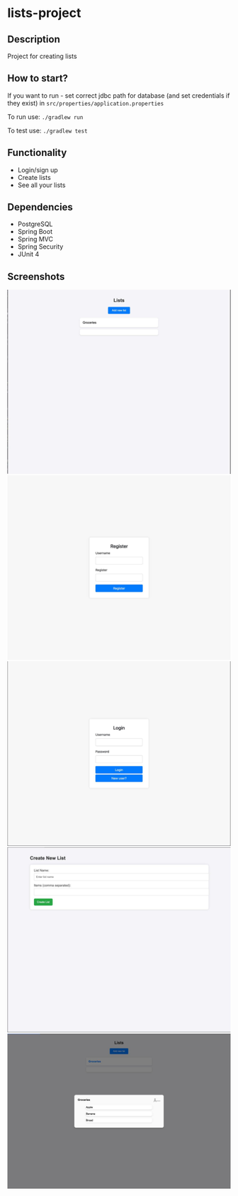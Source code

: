 # lists-project

## Description
Project for creating lists

## How to start?

If you want to run - set correct jdbc path for database (and set credentials if they exist) in ```src/properties/application.properties```

To run use: ```./gradlew run```

To test use: ```./gradlew test```

## Functionality

* Login/sign up
* Create lists
* See all your lists

## Dependencies

* PostgreSQL
* Spring Boot
* Spring MVC
* Spring Security
* JUnit 4

## Screenshots

![](photos/1.jpg)
![](photos/2.jpg)
![](photos/3.jpg)
![](photos/4.jpg)
![](photos/5.jpg)
